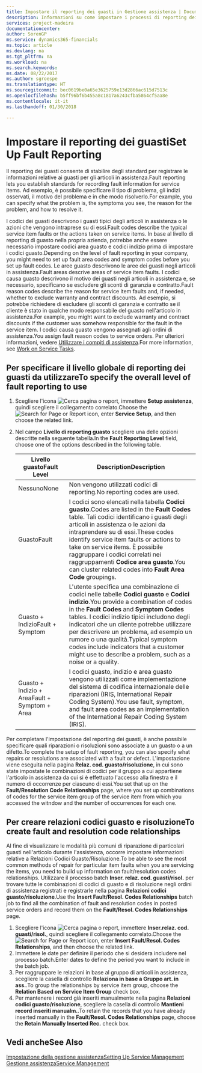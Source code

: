 ```yaml
---
title: Impostare il reporting dei guasti in Gestione assistenza | Documenti Microsoft
description: Informazioni su come impostare i processi di reporting dei guasti.
services: project-madeira
documentationcenter: 
author: SorenGP
ms.service: dynamics365-financials
ms.topic: article
ms.devlang: na
ms.tgt_pltfrm: na
ms.workload: na
ms.search.keywords: 
ms.date: 08/22/2017
ms.author: sgroespe
ms.translationtype: HT
ms.sourcegitcommit: bec0619be0a65e3625759e13d2866ac615d7513c
ms.openlocfilehash: b5ff96bf6b455a8c1817a6243cfba5864cf5aa8e
ms.contentlocale: it-it
ms.lasthandoff: 01/30/2018

---
```


# <a name="set-up-fault-reporting"></a><span data-ttu-id="8ce26-103">Impostare il reporting dei guasti</span><span class="sxs-lookup"><span data-stu-id="8ce26-103">Set Up Fault Reporting</span></span>
<span data-ttu-id="8ce26-104">Il reporting dei guasti consente di stabilire degli standard per registrare le informazioni relative ai guasti per gli articoli in assistenza.</span><span class="sxs-lookup"><span data-stu-id="8ce26-104">Fault reporting lets you establish standards for recording fault information for service items.</span></span> <span data-ttu-id="8ce26-105">Ad esempio, è possibile specificare il tipo di problema, gli indizi osservati, il motivo del problema e in che modo risolverlo.</span><span class="sxs-lookup"><span data-stu-id="8ce26-105">For example, you can specify what the problem is, the symptoms you see, the reason for the problem, and how to resolve it.</span></span>  

<span data-ttu-id="8ce26-106">I codici dei guasti descrivono i guasti tipici degli articoli in assistenza o le azioni che vengono intraprese su di essi.</span><span class="sxs-lookup"><span data-stu-id="8ce26-106">Fault codes describe the typical service item faults or the actions taken on service items.</span></span> <span data-ttu-id="8ce26-107">In base al livello di reporting di guasto nella propria azienda, potrebbe anche essere necessario impostare codici area guasto e codici indizio prima di impostare i codici guasto.</span><span class="sxs-lookup"><span data-stu-id="8ce26-107">Depending on the level of fault reporting in your company, you might need to set up fault area codes and symptom codes before you set up fault codes.</span></span> <span data-ttu-id="8ce26-108">Le aree guasto descrivono le aree dei guasti negli articoli in assistenza.</span><span class="sxs-lookup"><span data-stu-id="8ce26-108">Fault areas descrive areas of service item faults.</span></span> <span data-ttu-id="8ce26-109">I codici causa guasto descrivono il motivo dei guasti negli articoli in assistenza e, se necessario, specificano se escludere gli sconti di garanzia e contratto.</span><span class="sxs-lookup"><span data-stu-id="8ce26-109">Fault reason codes describe the reason for service item faults and, if needed, whether to exclude warranty and contract discounts.</span></span> <span data-ttu-id="8ce26-110">Ad esempio, si potrebbe richiedere di escludere gli sconti di garanzia e contratto se il cliente è stato in qualche modo responsabile del guasto nell'articolo in assistenza.</span><span class="sxs-lookup"><span data-stu-id="8ce26-110">For example, you might want to exclude warranty and contract discounts if the customer was somehow responsible for the fault in the service item.</span></span> <span data-ttu-id="8ce26-111">I codici causa guasto vengono assegnati agli ordini di assistenza.</span><span class="sxs-lookup"><span data-stu-id="8ce26-111">You assign fault reason codes to service orders.</span></span> <span data-ttu-id="8ce26-112">Per ulteriori informazioni, vedere [Utilizzare i compiti di assistenza](service-how-to-work-on-service-tasks.md).</span><span class="sxs-lookup"><span data-stu-id="8ce26-112">For more information, see [Work on Service Tasks](service-how-to-work-on-service-tasks.md).</span></span>  

## <a name="to-specify-the-overall-level-of-fault-reporting-to-use"></a><span data-ttu-id="8ce26-113">Per specificare il livello globale di reporting dei guasti da utilizzare</span><span class="sxs-lookup"><span data-stu-id="8ce26-113">To specify the overall level of fault reporting to use</span></span>
1. <span data-ttu-id="8ce26-114">Scegliere l'icona ![Cerca pagina o report](media/ui-search/search_small.png "icona Cerca pagina o report"), immettere **Setup assistenza**, quindi scegliere il collegamento correlato.</span><span class="sxs-lookup"><span data-stu-id="8ce26-114">Choose the ![Search for Page or Report](media/ui-search/search_small.png "Search for Page or Report icon") icon, enter **Service Setup**, and then choose the related link.</span></span> 
2. <span data-ttu-id="8ce26-115">Nel campo **Livello di reporting guasto** scegliere una delle opzioni descritte nella seguente tabella.</span><span class="sxs-lookup"><span data-stu-id="8ce26-115">In the **Fault Reporting Level** field, choose one of the options described in the following table.</span></span>  
  
    |<span data-ttu-id="8ce26-116">**Livello guasto**</span><span class="sxs-lookup"><span data-stu-id="8ce26-116">**Fault Level**</span></span>|<span data-ttu-id="8ce26-117">**Description**</span><span class="sxs-lookup"><span data-stu-id="8ce26-117">**Description**</span></span>|  
    |------------|-------------|  
    |<span data-ttu-id="8ce26-118">Nessuno</span><span class="sxs-lookup"><span data-stu-id="8ce26-118">None</span></span> | <span data-ttu-id="8ce26-119">Non vengono utilizzati codici di reporting.</span><span class="sxs-lookup"><span data-stu-id="8ce26-119">No reporting codes are used.</span></span>|  
    |<span data-ttu-id="8ce26-120">Guasto</span><span class="sxs-lookup"><span data-stu-id="8ce26-120">Fault</span></span> | <span data-ttu-id="8ce26-121">I codici sono elencati nella tabella **Codici guasto**.</span><span class="sxs-lookup"><span data-stu-id="8ce26-121">Codes are listed in the **Fault Codes** table.</span></span> <span data-ttu-id="8ce26-122">Tali codici identificano i guasti degli articoli in assistenza o le azioni da intraprendere su di essi.</span><span class="sxs-lookup"><span data-stu-id="8ce26-122">These codes identify service item faults or actions to take on service items.</span></span> <span data-ttu-id="8ce26-123">È possibile raggruppare i codici correlati nei raggruppamenti **Codice area guasto**.</span><span class="sxs-lookup"><span data-stu-id="8ce26-123">You can cluster related codes into **Fault Area Code** groupings.</span></span>|  
    |<span data-ttu-id="8ce26-124">Guasto + Indizio</span><span class="sxs-lookup"><span data-stu-id="8ce26-124">Fault + Symptom</span></span> | <span data-ttu-id="8ce26-125">L'utente specifica una combinazione di codici nelle tabelle **Codici guasto** e **Codici indizio**.</span><span class="sxs-lookup"><span data-stu-id="8ce26-125">You provide a combination of codes in the **Fault Codes** and **Symptom Codes** tables.</span></span> <span data-ttu-id="8ce26-126">I codici indizio tipici includono degli indicatori che un cliente potrebbe utilizzare per descrivere un problema, ad esempio un rumore o una qualità.</span><span class="sxs-lookup"><span data-stu-id="8ce26-126">Typical symptom codes include indicators that a customer might use to describe a problem, such as a noise or a quality.</span></span>|  
    |<span data-ttu-id="8ce26-127">Guasto + Indizio + Area</span><span class="sxs-lookup"><span data-stu-id="8ce26-127">Fault + Symptom + Area</span></span> | <span data-ttu-id="8ce26-128">I codici guasto, indizio e area guasto vengono utilizzati come implementazione del sistema di codifica internazionale delle riparazioni (IRIS, International Repair Coding System).</span><span class="sxs-lookup"><span data-stu-id="8ce26-128">You use fault, symptom, and fault area codes as an implementation of the International Repair Coding System (IRIS).</span></span>|  
  
<span data-ttu-id="8ce26-129">Per completare l'impostazione del reporting dei guasti, è anche possibile specificare quali riparazioni o risoluzioni sono associate a un guasto o a un difetto.</span><span class="sxs-lookup"><span data-stu-id="8ce26-129">To complete the setup of fault reporting, you can also specify what repairs or resolutions are associated with a fault or defect.</span></span> <span data-ttu-id="8ce26-130">L'impostazione viene eseguita nella pagina **Relaz. cod. guasto/risoluzione**, in cui sono state impostate le combinazioni di codici per il gruppo a cui appartiene l'articolo in assistenza da cui si è effettuato l'accesso alla finestra e il numero di occorrenze per ciascuno di essi.</span><span class="sxs-lookup"><span data-stu-id="8ce26-130">You set that up on the **Fault/Resolution Code Relationships** page, where you set up combinations of codes for the service item group of the service item from which you accessed the witndow and the number of occurrences for each one.</span></span>

## <a name="to-create-fault-and-resolution-code-relationships"></a><span data-ttu-id="8ce26-131">Per creare relazioni codici guasto e risoluzione</span><span class="sxs-lookup"><span data-stu-id="8ce26-131">To create fault and resolution code relationships</span></span>
<!--this needs to go in a working with topic-->
<span data-ttu-id="8ce26-132">Al fine di visualizzare le modalità più comuni di riparazione di particolari guasti nell'articolo durante l'assistenza, occorre impostare informazioni relative a Relazioni Codici Guasto/Risoluzione.</span><span class="sxs-lookup"><span data-stu-id="8ce26-132">To be able to see the most common methods of repair for particular item faults when you are servicing the items, you need to build up information on fault/resolution codes relationships.</span></span> <span data-ttu-id="8ce26-133">Utilizzare il processo batch **Inser. relaz. cod. guasti/risol.** per trovare tutte le combinazioni di codici di guasto e di risoluzione negli ordini di assistenza registrati e registrarle nella pagina **Relazioni codici guasto/risoluzione**.</span><span class="sxs-lookup"><span data-stu-id="8ce26-133">Use the **Insert Fault/Resol. Codes Relationships** batch job to find all the combination of fault and resolution codes in posted service orders and record them on the **Fault/Resol. Codes Relationships** page.</span></span> 
  
1. <span data-ttu-id="8ce26-134">Scegliere l'icona ![Cerca pagina o report](media/ui-search/search_small.png "icona Cerca pagina o report"), immettere **Inser.relaz. cod. guasti/risol.**, quindi scegliere il collegamento correlato.</span><span class="sxs-lookup"><span data-stu-id="8ce26-134">Choose the ![Search for Page or Report](media/ui-search/search_small.png "Search for Page or Report icon") icon, enter **Insert Fault/Resol. Codes Relationships**, and then choose the related link.</span></span>  
2. <span data-ttu-id="8ce26-135">Immettere le date per definire il periodo che si desidera includere nel processo batch.</span><span class="sxs-lookup"><span data-stu-id="8ce26-135">Enter dates to define the period you want to include in the batch job.</span></span>  
3. <span data-ttu-id="8ce26-136">Per raggruppare le relazioni in base al gruppo di articoli in assistenza, scegliere la casella di controllo **Relaziona in base a Gruppo art. in ass.**.</span><span class="sxs-lookup"><span data-stu-id="8ce26-136">To group the relationships by service item group, choose the **Relation Based on Service Item Group** check box.</span></span>  
4. <span data-ttu-id="8ce26-137">Per mantenere i record già inseriti manualmente nella pagina **Relazioni codici guasto/risoluzione**, scegliere la casella di controllo **Mantieni record inseriti manualm.**.</span><span class="sxs-lookup"><span data-stu-id="8ce26-137">To retain the records that you have already inserted manually in the **Fault/Resol. Codes Relationships** page, choose the **Retain Manually Inserted Rec.** check box.</span></span>  

## <a name="see-also"></a><span data-ttu-id="8ce26-138">Vedi anche</span><span class="sxs-lookup"><span data-stu-id="8ce26-138">See Also</span></span>
[<span data-ttu-id="8ce26-139">Impostazione della gestione assistenza</span><span class="sxs-lookup"><span data-stu-id="8ce26-139">Setting Up Service Management</span></span>](service-setup-service.md)  
[<span data-ttu-id="8ce26-140">Gestione assistenza</span><span class="sxs-lookup"><span data-stu-id="8ce26-140">Service Management</span></span>](service-service.md)  

